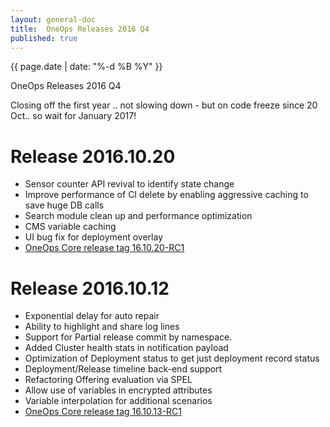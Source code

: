 ```yaml
---
layout: general-doc
title:  OneOps Releases 2016 Q4
published: true
---
```


{{ page.date | date: "%-d %B %Y" }}
<div class="blogtitle">OneOps Releases 2016 Q4</div>

Closing off the first year .. not slowing down - but on code freeze since 20 Oct.. so wait for January 2017!

<!--more-->

# Release 2016.10.20

- Sensor counter API revival to identify state change
-  Improve performance of CI delete by enabling aggressive caching to save huge DB calls
- Search module clean up and performance optimization
- CMS variable caching
- UI bug fix for deployment overlay
- [OneOps Core release tag 16.10.20-RC1](https://github.com/oneops/display/releases/tag/16.10.20-RC1)

# Release 2016.10.12

- Exponential delay for auto repair
- Ability to highlight and share log lines
- Support for Partial release commit by namespace.
- Added Cluster health stats in notification payload
- Optimization of Deployment status to get just deployment record status
- Deployment/Release timeline back-end support
- Refactoring Offering evaluation via SPEL
- Allow use of variables in encrypted attributes
- Variable interpolation for additional scenarios
- [OneOps Core release tag 16.10.13-RC1](https://github.com/oneops/display/releases/tag/16.10.13-RC1)
